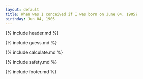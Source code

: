 ```yaml
---
layout: default
title: When was I conceived if I was born on June 04, 1905?
birthday: Jun 04, 1905
---
```


{% include header.md %}

{% include guess.md %}

{% include calculate.md %}

{% include safety.md %}

{% include footer.md %}




